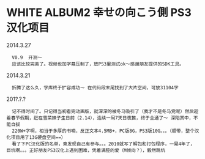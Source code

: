 WHITE ALBUM2 幸せの向こう側 PS3 汉化项目
============

2014.3.27	

      V0.9	开测～
      应该比较完美了。视频也加字幕压制了，放PS3里测试ok～感谢朋友提供的SDK工具。

2014.3.21

      折腾了这么久，字库终于扩容成功～ 在代码段末尾找到了大片空间，可放31104字

201?.?.?

      记不得时间了。只记得当初看完动画版，就深深的被冬马吸引了（我才不是冬马党呢）然后趁着春节假期，赶在雪菜妹子生日前（2.14），连续一周7天日夜推，终于全通了～ 深陷其中，不能自拔
      220W+字啊，相当于多厚的书喃，反正文本4.5MB+，PC版8G，PS3版10G。。。（顺带，整个汉化项目用了13G硬盘空间==）
      看了下PC汉化版的名单，竟发现自己有参与。。。2010就写了解包和打包程序，一晃4年了，巨坑啊。。。正好朋友PS3汉化上遇到困难，凭着满腔的爱（M倾向？），毅然跳坑
      
      
     
